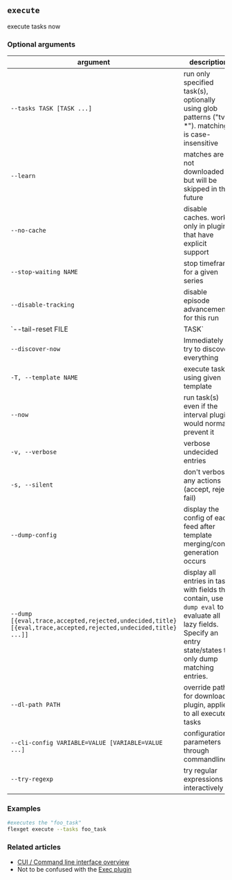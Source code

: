 ## `execute`
execute tasks now

### Optional arguments
| argument | description |
| --- | --- |
| `--tasks TASK [TASK ...]` | run only specified task(s), optionally using glob patterns ("tv-*"). matching is case-insensitive
| `--learn` | matches are not downloaded but will be skipped in the future 
| `--no-cache` | disable caches. works only in plugins that have explicit support |
| `--stop-waiting NAME` | stop timeframe for a given series |
| `--disable-tracking` | disable episode advancement for this run |
| `--tail-reset FILE|TASK` | reset tail position for a file |
| `--discover-now` | Immediately try to discover everything |
| `-T, --template NAME` | execute tasks using given template |
| `--now` | run task(s) even if the interval plugin would normally prevent it |
| `-v, --verbose` | verbose undecided entries |
| `-s, --silent` | don't verbose any actions (accept, reject, fail) |
| `--dump-config` | display the config of each feed after template merging/config generation occurs |
| `--dump [{eval,trace,accepted,rejected,undecided,title} [{eval,trace,accepted,rejected,undecided,title} ...]]` | display all entries in task with fields they contain, use `--dump eval` to evaluate all lazy fields. Specify an entry state/states to only dump matching entries. |
| `--dl-path PATH` | override path for download plugin, applies to all executed tasks |
| `--cli-config VARIABLE=VALUE [VARIABLE=VALUE ...]` | configuration parameters through commandline |
| `--try-regexp` | try regular expressions interactively |

### Examples
```bash
#executes the "foo_task"
flexget execute --tasks foo_task
```
### Related articles
* [CUI / Command line interface overview](/CLI)
* Not to be confused with the [Exec plugin](/Plugins/exec)